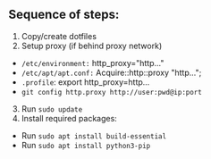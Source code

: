 ## Sequence of steps:
1. Copy/create dotfiles
2. Setup proxy (if behind proxy network)
  * `/etc/environment:` http_proxy="http..."
  * `/etc/apt/apt.conf:` Acquire::http::proxy "http...";
  * `.profile`: export http_proxy=http...
  * `git config http.proxy http://user:pwd@ip:port`
3. Run `sudo update`
4. Install required packages:
  * Run `sudo apt install build-essential`
  * Run `sudo apt install python3-pip`
